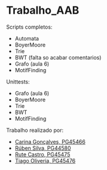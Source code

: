 # Trabalho_AAB

Scripts completos:

* Automata
* BoyerMoore
* Trie
* BWT (falta so acabar comentarios)
* Grafo (aula 6)
* MotifFinding

Unittests:
* Grafo (aula 6)
* BoyerMoore
* Trie
* BWT
* MotifFinding


Trabalho realizado por:
- [Carina Gonçalves, PG45466](https://github.com/carinaa9)
- [Rúben Silva, PG44580](https://github.com/RubenPTFCP)
- [Rute Castro, PG45475](https://github.com/ruteeecastrooo)
- [Tiago Oliveria, PG45476](https://github.com/Malavita02)
